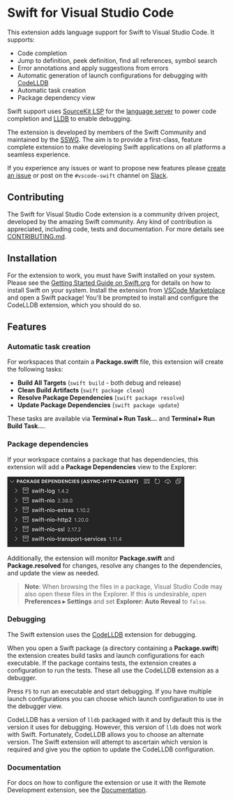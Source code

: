 # Swift for Visual Studio Code

This extension adds language support for Swift to Visual Studio Code. It supports:

* Code completion
* Jump to definition, peek definition, find all references, symbol search
* Error annotations and apply suggestions from errors
* Automatic generation of launch configurations for debugging with [CodeLLDB](https://marketplace.visualstudio.com/items?itemName=vadimcn.vscode-lldb)
* Automatic task creation
* Package dependency view

Swift support uses [SourceKit LSP](https://github.com/apple/sourcekit-lsp) for the [language server](https://microsoft.github.io/language-server-protocol/overviews/lsp/overview/) to power code completion and [LLDB](https://github.com/vadimcn/vscode-lldb) to enable debugging. 

The extension is developed by members of the Swift Community and maintained by the [SSWG](https://www.swift.org/sswg/). The aim is to provide a first-class, feature complete extension to make developing Swift applications on all platforms a seamless experience.

If you experience any issues or want to propose new features please [create an issue](https://github.com/swift-server/swift-vscode/issues/new) or post on the `#vscode-swift` channel on [Slack](https://swift-server.slack.com).

## Contributing

The Swift for Visual Studio Code extension is a community driven project, developed by the amazing Swift community. Any kind of contribution is appreciated, including code, tests and documentation. For more details see [CONTRIBUTING.md](CONTRIBUTING.md).

## Installation

For the extension to work, you must have Swift installed on your system. Please see the [Getting Started Guide on Swift.org](https://www.swift.org/getting-started/) for details on how to install Swift on your system. Install the extension from [VSCode Marketplace](https://marketplace.visualstudio.com/items?itemName=sswg.swift-lang) and open a Swift package! You'll be prompted to install and configure the CodeLLDB extension, which you should do so.

## Features

### Automatic task creation

For workspaces that contain a **Package.swift** file, this extension will create the following tasks:

- **Build All Targets** (`swift build` - both debug and release)
- **Clean Build Artifacts** (`swift package clean`)
- **Resolve Package Dependencies** (`swift package resolve`)
- **Update Package Dependencies** (`swift package update`)

These tasks are available via **Terminal ▸ Run Task...** and **Terminal ▸ Run Build Task...**.

### Package dependencies

If your workspace contains a package that has dependencies, this extension will add a **Package Dependencies** view to the Explorer:

![](images/package-dependencies.png)

Additionally, the extension will monitor **Package.swift** and **Package.resolved** for changes, resolve any changes to the dependencies, and update the view as needed.

> **Note**: When browsing the files in a package, Visual Studio Code may also open these files in the Explorer. If this is undesirable, open **Preferences ▸ Settings** and set **Explorer: Auto Reveal** to `false`.

### Debugging

The Swift extension uses the [CodeLLDB](https://marketplace.visualstudio.com/items?itemName=vadimcn.vscode-lldb) extension for debugging.

When you open a Swift package (a directory containing a **Package.swift**) the extension creates build tasks and launch configurations for each executable. If the package contains tests, the extension creates a configuration to run the tests. These all use the CodeLLDB extension as a debugger. 

Press `F5` to run an executable and start debugging. If you have multiple launch configurations you can choose which launch configuration to use in the debugger view. 

CodeLLDB has a version of `lldb` packaged with it and by default this is the version it uses for debugging. However, this version of `lldb` does not work with Swift. Fortunately, CodeLLDB allows you to choose an alternate version. The Swift extension will attempt to ascertain which version is required and give you the option to update the CodeLLDB configuration. 

### Documentation

For docs on how to configure the extension or use it with the Remote Development extension, see the [Documentation](Documentation/README.md).